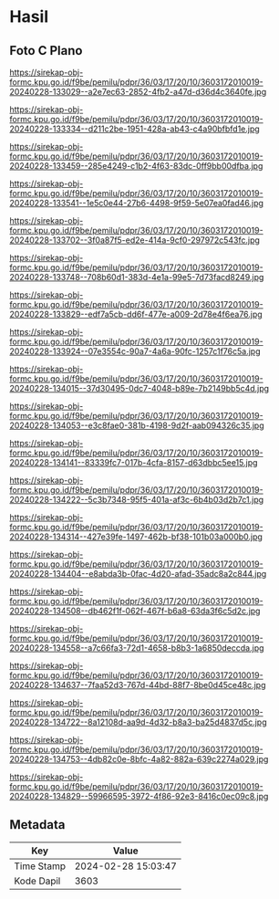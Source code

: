 # Hasil

## Foto C Plano

https://sirekap-obj-formc.kpu.go.id/f9be/pemilu/pdpr/36/03/17/20/10/3603172010019-20240228-133029--a2e7ec63-2852-4fb2-a47d-d36d4c3640fe.jpg

https://sirekap-obj-formc.kpu.go.id/f9be/pemilu/pdpr/36/03/17/20/10/3603172010019-20240228-133334--d211c2be-1951-428a-ab43-c4a90bfbfd1e.jpg

https://sirekap-obj-formc.kpu.go.id/f9be/pemilu/pdpr/36/03/17/20/10/3603172010019-20240228-133459--285e4249-c1b2-4f63-83dc-0ff9bb00dfba.jpg

https://sirekap-obj-formc.kpu.go.id/f9be/pemilu/pdpr/36/03/17/20/10/3603172010019-20240228-133541--1e5c0e44-27b6-4498-9f59-5e07ea0fad46.jpg

https://sirekap-obj-formc.kpu.go.id/f9be/pemilu/pdpr/36/03/17/20/10/3603172010019-20240228-133702--3f0a87f5-ed2e-414a-9cf0-297972c543fc.jpg

https://sirekap-obj-formc.kpu.go.id/f9be/pemilu/pdpr/36/03/17/20/10/3603172010019-20240228-133748--708b60d1-383d-4e1a-99e5-7d73facd8249.jpg

https://sirekap-obj-formc.kpu.go.id/f9be/pemilu/pdpr/36/03/17/20/10/3603172010019-20240228-133829--edf7a5cb-dd6f-477e-a009-2d78e4f6ea76.jpg

https://sirekap-obj-formc.kpu.go.id/f9be/pemilu/pdpr/36/03/17/20/10/3603172010019-20240228-133924--07e3554c-90a7-4a6a-90fc-1257c1f76c5a.jpg

https://sirekap-obj-formc.kpu.go.id/f9be/pemilu/pdpr/36/03/17/20/10/3603172010019-20240228-134015--37d30495-0dc7-4048-b89e-7b2149bb5c4d.jpg

https://sirekap-obj-formc.kpu.go.id/f9be/pemilu/pdpr/36/03/17/20/10/3603172010019-20240228-134053--e3c8fae0-381b-4198-9d2f-aab094326c35.jpg

https://sirekap-obj-formc.kpu.go.id/f9be/pemilu/pdpr/36/03/17/20/10/3603172010019-20240228-134141--83339fc7-017b-4cfa-8157-d63dbbc5ee15.jpg

https://sirekap-obj-formc.kpu.go.id/f9be/pemilu/pdpr/36/03/17/20/10/3603172010019-20240228-134222--5c3b7348-95f5-401a-af3c-6b4b03d2b7c1.jpg

https://sirekap-obj-formc.kpu.go.id/f9be/pemilu/pdpr/36/03/17/20/10/3603172010019-20240228-134314--427e39fe-1497-462b-bf38-101b03a000b0.jpg

https://sirekap-obj-formc.kpu.go.id/f9be/pemilu/pdpr/36/03/17/20/10/3603172010019-20240228-134404--e8abda3b-0fac-4d20-afad-35adc8a2c844.jpg

https://sirekap-obj-formc.kpu.go.id/f9be/pemilu/pdpr/36/03/17/20/10/3603172010019-20240228-134508--db462f1f-062f-467f-b6a8-63da3f6c5d2c.jpg

https://sirekap-obj-formc.kpu.go.id/f9be/pemilu/pdpr/36/03/17/20/10/3603172010019-20240228-134558--a7c66fa3-72d1-4658-b8b3-1a6850deccda.jpg

https://sirekap-obj-formc.kpu.go.id/f9be/pemilu/pdpr/36/03/17/20/10/3603172010019-20240228-134637--7faa52d3-767d-44bd-88f7-8be0d45ce48c.jpg

https://sirekap-obj-formc.kpu.go.id/f9be/pemilu/pdpr/36/03/17/20/10/3603172010019-20240228-134722--8a12108d-aa9d-4d32-b8a3-ba25d4837d5c.jpg

https://sirekap-obj-formc.kpu.go.id/f9be/pemilu/pdpr/36/03/17/20/10/3603172010019-20240228-134753--4db82c0e-8bfc-4a82-882a-639c2274a029.jpg

https://sirekap-obj-formc.kpu.go.id/f9be/pemilu/pdpr/36/03/17/20/10/3603172010019-20240228-134829--59966595-3972-4f86-92e3-8416c0ec09c8.jpg


## Metadata

| Key        | Value               |
| ---------- | ------------------- |
| Time Stamp | 2024-02-28 15:03:47 |
| Kode Dapil | 3603                |



